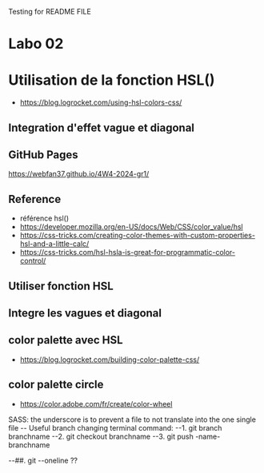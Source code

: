 Testing for README FILE
# Labo 02
# Utilisation de la fonction HSL()
- https://blog.logrocket.com/using-hsl-colors-css/
## Integration d'effet vague et diagonal

## GitHub Pages
https://webfan37.github.io/4W4-2024-gr1/

## Reference
- référence hsl()
 - https://developer.mozilla.org/en-US/docs/Web/CSS/color_value/hsl
 - https://css-tricks.com/creating-color-themes-with-custom-properties-hsl-and-a-little-calc/
 - https://css-tricks.com/hsl-hsla-is-great-for-programmatic-color-control/
## Utiliser fonction HSL
## Integre les vagues et diagonal
## color palette avec HSL
- https://blog.logrocket.com/building-color-palette-css/
## color palette circle
- https://color.adobe.com/fr/create/color-wheel

SASS: the underscore is to prevent a file to not translate into the one single file
-- Useful branch changing terminal command:
--1. git branch branchname
--2. git checkout branchname
--3. git push -name- branchname

--##. git --oneline ??
